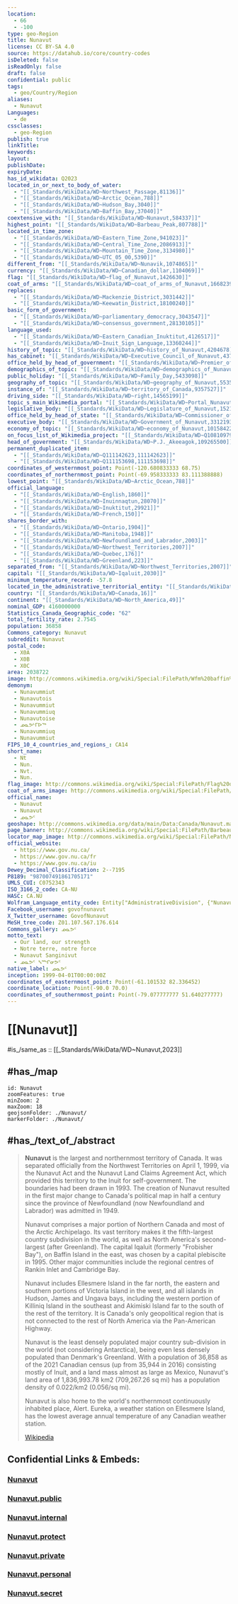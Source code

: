 ```yaml
---
location:
  - 66
  - -100
type: geo-Region
title: Nunavut
license: CC BY-SA 4.0
source: https://datahub.io/core/country-codes
isDeleted: false
isReadOnly: false
draft: false
confidential: public
tags:
  - geo/Country/Region
aliases:
  - Nunavut
Languages:
  - de
cssclasses:
  - geo-Region
publish: true
linkTitle: 
keywords: 
layout: 
publishDate: 
expiryDate: 
has_id_wikidata: Q2023
located_in_or_next_to_body_of_water:
  - "[[_Standards/WikiData/WD~Northwest_Passage,81136]]"
  - "[[_Standards/WikiData/WD~Arctic_Ocean,788]]"
  - "[[_Standards/WikiData/WD~Hudson_Bay,3040]]"
  - "[[_Standards/WikiData/WD~Baffin_Bay,37040]]"
coextensive_with: "[[_Standards/WikiData/WD~Nunavut,584337]]"
highest_point: "[[_Standards/WikiData/WD~Barbeau_Peak,807788]]"
located_in_time_zone:
  - "[[_Standards/WikiData/WD~Eastern_Time_Zone,941023]]"
  - "[[_Standards/WikiData/WD~Central_Time_Zone,2086913]]"
  - "[[_Standards/WikiData/WD~Mountain_Time_Zone,3134980]]"
  - "[[_Standards/WikiData/WD~UTC_05_00,5390]]"
different_from: "[[_Standards/WikiData/WD~Nunavik,1074865]]"
currency: "[[_Standards/WikiData/WD~Canadian_dollar,1104069]]"
flag: "[[_Standards/WikiData/WD~flag_of_Nunavut,1426630]]"
coat_of_arms: "[[_Standards/WikiData/WD~coat_of_arms_of_Nunavut,1668239]]"
replaces:
  - "[[_Standards/WikiData/WD~Mackenzie_District,3031442]]"
  - "[[_Standards/WikiData/WD~Keewatin_District,18100240]]"
basic_form_of_government:
  - "[[_Standards/WikiData/WD~parliamentary_democracy,3043547]]"
  - "[[_Standards/WikiData/WD~consensus_government,28130105]]"
language_used:
  - "[[_Standards/WikiData/WD~Eastern_Canadian_Inuktitut,4126517]]"
  - "[[_Standards/WikiData/WD~Inuit_Sign_Language,13360244]]"
history_of_topic: "[[_Standards/WikiData/WD~history_of_Nunavut,4204678]]"
has_cabinet: "[[_Standards/WikiData/WD~Executive_Council_of_Nunavut,4375980]]"
office_held_by_head_of_government: "[[_Standards/WikiData/WD~Premier_of_Nunavut,4377222]]"
demographics_of_topic: "[[_Standards/WikiData/WD~demographics_of_Nunavut,5256053]]"
public_holiday: "[[_Standards/WikiData/WD~Family_Day,5433098]]"
geography_of_topic: "[[_Standards/WikiData/WD~geography_of_Nunavut,5535208]]"
instance_of: "[[_Standards/WikiData/WD~territory_of_Canada,9357527]]"
driving_side: "[[_Standards/WikiData/WD~right,14565199]]"
topic_s_main_Wikimedia_portal: "[[_Standards/WikiData/WD~Portal_Nunavut,14615993]]"
legislative_body: "[[_Standards/WikiData/WD~Legislature_of_Nunavut,15212694]]"
office_held_by_head_of_state: "[[_Standards/WikiData/WD~Commissioner_of_Nunavut,15212701]]"
executive_body: "[[_Standards/WikiData/WD~Government_of_Nunavut,33121937]]"
economy_of_topic: "[[_Standards/WikiData/WD~economy_of_Nunavut,101584225]]"
on_focus_list_of_Wikimedia_project: "[[_Standards/WikiData/WD~Q108109790,108109790]]"
head_of_government: "[[_Standards/WikiData/WD~P.J._Akeeagok,109265500]]"
permanent_duplicated_item:
  - "[[_Standards/WikiData/WD~Q111142623,111142623]]"
  - "[[_Standards/WikiData/WD~Q111153698,111153698]]"
coordinates_of_westernmost_point: Point(-120.680833333 68.75)
coordinates_of_northernmost_point: Point(-69.958333333 83.111388888)
lowest_point: "[[_Standards/WikiData/WD~Arctic_Ocean,788]]"
official_language:
  - "[[_Standards/WikiData/WD~English,1860]]"
  - "[[_Standards/WikiData/WD~Inuinnaqtun,28070]]"
  - "[[_Standards/WikiData/WD~Inuktitut,29921]]"
  - "[[_Standards/WikiData/WD~French,150]]"
shares_border_with:
  - "[[_Standards/WikiData/WD~Ontario,1904]]"
  - "[[_Standards/WikiData/WD~Manitoba,1948]]"
  - "[[_Standards/WikiData/WD~Newfoundland_and_Labrador,2003]]"
  - "[[_Standards/WikiData/WD~Northwest_Territories,2007]]"
  - "[[_Standards/WikiData/WD~Quebec,176]]"
  - "[[_Standards/WikiData/WD~Greenland,223]]"
separated_from: "[[_Standards/WikiData/WD~Northwest_Territories,2007]]"
capital: "[[_Standards/WikiData/WD~Iqaluit,2030]]"
minimum_temperature_record: -57.8
located_in_the_administrative_territorial_entity: "[[_Standards/WikiData/WD~Canada,16]]"
country: "[[_Standards/WikiData/WD~Canada,16]]"
continent: "[[_Standards/WikiData/WD~North_America,49]]"
nominal_GDP: 4160000000
Statistics_Canada_Geographic_code: "62"
total_fertility_rate: 2.7545
population: 36858
Commons_category: Nunavut
subreddit: Nunavut
postal_code:
  - X0A
  - X0B
  - X0C
area: 2038722
image: http://commons.wikimedia.org/wiki/Special:FilePath/Wfm%20baffin%20island.jpg
demonym:
  - Nunavummiut
  - Nunavutois
  - Nunavummiut
  - Nunavummiuq
  - Nunavutoise
  - ᓄᓇᕗᒻᒥᐅᖅ
  - Nunavummiuq
  - Nunavummiut
FIPS_10_4_countries_and_regions_: CA14
short_name:
  - Nt
  - Nun.
  - Nvt.
  - Nun.
flag_image: http://commons.wikimedia.org/wiki/Special:FilePath/Flag%20of%20Nunavut.svg
coat_of_arms_image: http://commons.wikimedia.org/wiki/Special:FilePath/Coat%20of%20arms%20of%20Nunavut.svg
official_name:
  - Nunavut
  - Nunavut
  - ᓄᓇᕗᑦ
geoshape: http://commons.wikimedia.org/data/main/Data:Canada/Nunavut.map
page_banner: http://commons.wikimedia.org/wiki/Special:FilePath/Barbeau%20Peak%20%28Nunavut%29%20banner.jpg
locator_map_image: http://commons.wikimedia.org/wiki/Special:FilePath/Nunavut%20in%20Canada%202.svg
official_website:
  - https://www.gov.nu.ca/
  - https://www.gov.nu.ca/fr
  - https://www.gov.nu.ca/iu
Dewey_Decimal_Classification: 2--7195
P8189: "987007491861705171"
UMLS_CUI: C0752343
ISO_3166_2_code: CA-NU
HASC: CA.NU
Wolfram_Language_entity_code: Entity["AdministrativeDivision", {"Nunavut", "Canada"}]
Facebook_username: govofnunavut
X_Twitter_username: GovofNunavut
MeSH_tree_code: Z01.107.567.176.614
Commons_gallery: ᓄᓇᕗᑦ
motto_text:
  - Our land, our strength
  - Notre terre, notre force
  - Nunavut Sanginivut
  - ᓄᓇᕗᑦ ᓴᙱᓂᕗᑦ
native_label: ᓄᓇᕗᑦ
inception: 1999-04-01T00:00:00Z
coordinates_of_easternmost_point: Point(-61.101532 82.336452)
coordinate_location: Point(-90.0 70.0)
coordinates_of_southernmost_point: Point(-79.077777777 51.640277777)
---
```


# [[Nunavut]]

#is_/same_as :: [[_Standards/WikiData/WD~Nunavut,2023]]

## #has_/map 

```leaflet
id: Nunavut
zoomFeatures: true 
minZoom: 2 
maxZoom: 18
geojsonFolder: ./Nunavut/
markerFolder: ./Nunavut/
```


## #has_/text_of_/abstract 

> **Nunavut** is the largest and northernmost territory of Canada. It was separated officially from the Northwest Territories on April 1, 1999, via the Nunavut Act and the Nunavut Land Claims Agreement Act, which provided this territory to the Inuit for self-government. The boundaries had been drawn in 1993. The creation of Nunavut resulted in the first major change to Canada's political map in half a century since the province of Newfoundland (now Newfoundland and Labrador) was admitted in 1949.
>
> Nunavut comprises a major portion of Northern Canada and most of the Arctic Archipelago. Its vast territory makes it the fifth-largest country subdivision in the world, as well as North America's second-largest (after Greenland). The capital Iqaluit (formerly "Frobisher Bay"), on Baffin Island in the east, was chosen by a capital plebiscite in 1995. Other major communities include the regional centres of Rankin Inlet and Cambridge Bay.
>
> Nunavut includes Ellesmere Island in the far north, the eastern and southern portions of Victoria Island in the west, and all islands in Hudson, James and Ungava bays, including the western portion of Killiniq Island in the southeast and Akimiski Island far to the south of the rest of the territory. It is Canada's only geopolitical region that is not connected to the rest of North America via the Pan-American Highway.
>
> Nunavut is the least densely populated major country sub-division in the world (not considering Antarctica), being even less densely populated than Denmark's Greenland. With a population of 36,858 as of the 2021 Canadian census (up from 35,944 in 2016) consisting mostly of Inuit, and a land mass almost as large as Mexico, Nunavut's land area of 1,836,993.78 km2 (709,267.26 sq mi) has a population density of 0.022/km2 (0.056/sq mi).
>
> Nunavut is also home to the world's northernmost continuously inhabited place, Alert. Eureka, a weather station on Ellesmere Island, has the lowest average annual temperature of any Canadian weather station.
>
> [Wikipedia](https://en.wikipedia.org/wiki/Nunavut)


## Confidential Links & Embeds: 

### [Nunavut](/_Standards/Earth/Continent/America~North/Canada/provinces~Canada/Nunavut.md) 

### [Nunavut.public](/_public/Earth/Continent/America~North/Canada/provinces~Canada/Nunavut.public.md) 

### [Nunavut.internal](/_internal/Earth/Continent/America~North/Canada/provinces~Canada/Nunavut.internal.md) 

### [Nunavut.protect](/_protect/Earth/Continent/America~North/Canada/provinces~Canada/Nunavut.protect.md) 

### [Nunavut.private](/_private/Earth/Continent/America~North/Canada/provinces~Canada/Nunavut.private.md) 

### [Nunavut.personal](/_personal/Earth/Continent/America~North/Canada/provinces~Canada/Nunavut.personal.md) 

### [Nunavut.secret](/_secret/Earth/Continent/America~North/Canada/provinces~Canada/Nunavut.secret.md)

